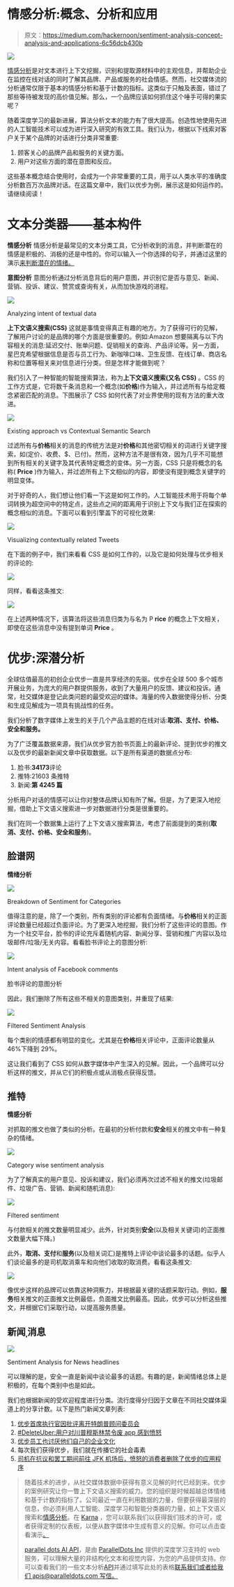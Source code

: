 # 情感分析:概念、分析和应用

> 原文：<https://medium.com/hackernoon/sentiment-analysis-concept-analysis-and-applications-6c56dcb430b>

![](img/7667da0211d890fd1eb53f7a88c081e2.png)

[情感分析](https://www.paralleldots.com/sentiment-analysis)是对文本进行上下文挖掘，识别和提取源材料中的主观信息，并帮助企业在监控在线对话的同时了解其品牌、产品或服务的社会情感。然而，社交媒体流的分析通常仅限于基本的情感分析和基于计数的指标。这类似于只触及表面，错过了那些等待被发现的高价值见解。那么，一个品牌应该如何抓住这个唾手可得的果实呢？

随着深度学习的最新进展，算法分析文本的能力有了很大提高。创造性地使用先进的人工智能技术可以成为进行深入研究的有效工具。我们认为，根据以下线索对客户关于某个品牌的对话进行分类非常重要:

1.  顾客关心的品牌产品和服务的关键方面。
2.  用户对这些方面的潜在意图和反应。

这些基本概念结合使用时，会成为一个非常重要的工具，用于以人类水平的准确度分析数百万次品牌对话。在这篇文章中，我们以优步为例，展示这是如何运作的。请继续阅读！

# 文本分类器——基本构件

**情感分析** 情感分析是最常见的文本分类工具，它分析收到的消息，并判断潜在的情感是积极的、消极的还是中性的。你可以输入一个你选择的句子，并通过这里的演示[来判断潜在的情绪。](https://www.paralleldots.com/sentiment-analysis)

**意图分析** 意图分析通过分析消息背后的用户意图，并识别它是否与意见、新闻、营销、投诉、建议、赞赏或查询有关，从而加快游戏的进程。

![](img/4535e0faac2533e021483ab69cd98d57.png)

Analyzing intent of textual data

**上下文语义搜索(CSS)**
这就是事情变得真正有趣的地方。为了获得可行的见解，了解用户讨论的是品牌的哪个方面是很重要的。例如:Amazon 想要隔离与以下内容相关的消息:延迟交付、账单问题、促销相关的查询、产品评论等。另一方面，星巴克希望根据信息是否与员工行为、新咖啡口味、卫生反馈、在线订单、商店名称和位置等相关来对信息进行分类。但是怎样才能做到呢？

我们引入了一种智能的智能搜索算法，称为**上下文语义搜索(又名 CSS)** 。CSS 的工作方式是，它将数千条消息和一个概念(如**价格**)作为输入，并过滤所有与给定概念紧密匹配的消息。下图展示了 CSS 如何代表了对业界使用的现有方法的重大改进。

![](img/7888a198e134c01d4fea4a07dfd7caec.png)

Existing approach vs Contextual Semantic Search

过滤所有与**价格**相关的消息的传统方法是对**价格**和其他密切相关的词进行关键字搜索，如(定价、收费、$、已付)。然而，这种方法不是很有效，因为几乎不可能想到所有相关的关键字及其代表特定概念的变体。另一方面，CSS 只是将概念的名称( **Price** )作为输入，并过滤所有上下文相似的内容，即使没有提到概念关键字的明显变体。

对于好奇的人，我们想让他们看一下这是如何工作的。人工智能技术用于将每个单词转换为超空间中的特定点，这些点之间的距离用于识别上下文与我们正在探索的概念相似的消息。下面可以看到引擎盖下的可视化效果:

![](img/355776b9453df04bc944937868bf7a0b.png)

Visualizing contextually related Tweets

在下面的例子中，我们来看看 CSS 是如何工作的，以及它是如何处理与优步相关的评论的:

![](img/e1f2d943cf3dd1cb2efc42f110f5cccd.png)

同样，看看这条推文:

![](img/7c1c14d977aa0f5ac4bab2069e05394c.png)

在上述两种情况下，该算法将这些消息归类为与名为 P **rice** 的概念上下文相关，即使在这些消息中没有提到单词 **Price** 。

# 优步:深潜分析

全球估值最高的初创企业优步一直是共享经济的先驱。优步在全球 500 多个城市开展业务，为庞大的用户群提供服务，收到了大量用户的反馈、建议和投诉。通常，社交媒体是登记此类问题的最受欢迎的媒体。海量的传入数据使得分析、分类和生成见解成为一项具有挑战性的任务。

我们分析了数字媒体上发生的关于几个产品主题的在线对话:**取消、支付、价格、安全和服务。**

为了广泛覆盖数据来源，我们从优步官方脸书页面上的最新评论、提到优步的推文以及优步的最新新闻文章中获取数据。以下是所有渠道的数据点分布:

1.  脸书:**34173**评论
2.  推特:21603 条推特
3.  新闻:**第 4245 篇**

分析用户对话的情感可以让你对整体品牌认知有所了解。但是，为了更深入地挖掘，借助上下文语义搜索进一步对数据进行分类是很重要的。

我们在同一个数据集上运行了上下文语义搜索算法，考虑了前面提到的类别(**取消、支付、价格、安全和服务**)。

## 脸谱网

**情绪分析**

![](img/f178b470b6f81ce701f07f12cf9014ee.png)

Breakdown of Sentiment for Categories

值得注意的是，除了一个类别，所有类别的评论都有负面情绪。与**价格**相关的正面评论数量已经超过负面评论。为了更深入地挖掘，我们分析了这些评论的意图。作为一个社交平台，脸书的评论充斥着随机内容、新闻分享、营销和推广内容以及垃圾邮件/垃圾/无关内容。看看脸书评论上的意图分析:

![](img/8b994f8aed26b8abb92cddfef52cf3af.png)

Intent analysis of Facebook comments

脸书评论的意图分析

因此，我们删除了所有这些不相关的意图类别，并重现了结果:

![](img/928a3892e4e9ea80e71c080bc8596bdc.png)

Filtered Sentiment Analysis

每个类别的情感都有明显的变化。尤其是在**价格**相关评论中，正面评论数量从 46%下降到 29%。

这让我们看到了 CSS 如何从数字媒体中产生深入的见解。因此，一个品牌可以分析这样的推文，并从它们的积极点或从消极点获得反馈。

## 推特

**情感分析**

对抓取的推文也做了类似的分析。在最初的分析付款和**安全**相关的推文中有一种复杂的情绪。

![](img/bf0c5313c4e658cf4ea40434329343a0.png)

Category wise sentiment analysis

为了了解真实的用户意见、投诉和建议，我们必须再次过滤不相关的推文(垃圾邮件、垃圾广告、营销、新闻和随机消息):

![](img/81d6ba7c353c034e7842db1c298da728.png)

Filtered sentiment

与付款相关的推文数量明显减少。此外，针对类别**安全**(以及相关关键词)的正面推文数量大幅下降。)

此外，**取消、支付**和**服务**(以及相关词汇)是推特上评论中谈论最多的话题。似乎人们谈论最多的是司机取消乘车和向他们收取的取消费。看看这条推文:

![](img/f46fe376c075bdfa310371bc61a1f0da.png)

像优步这样的品牌可以依靠这种洞察力，并根据最关键的话题采取行动。例如，**服务**相关推文的正面推文比例最低，负面推文比例最高。因此，优步可以分析这些推文，并根据它们采取行动，以提高服务质量。

## 新闻ˌ消息

![](img/a2064942a4d9f56ad9f8eaef85523b77.png)

Sentiment Analysis for News headlines

可以理解的是，安全一直是新闻中谈论最多的话题。有趣的是，新闻情绪总体上是积极的，在每个类别中也是如此。

我们也根据新闻的受欢迎程度进行分类。流行度得分归因于文章在不同社交媒体渠道上的分享计数。以下是热门新闻文章列表:

1.  [优步首席执行官因批评离开特朗普顾问委员会](https://www.nytimes.com/2017/02/02/technology/uber-ceo-travis-kalanick-trump-advisory-council.html?_r=0)
2.  [#DeleteUber:用户对川普穆斯林禁令废 app 感到愤怒](http://www.aljazeera.com/news/2017/01/deleteuber-users-angry-trump-muslim-ban-scrap-app-170129082003307.html)
3.  [优步员工也讨厌他们自己的企业文化](https://www.forbes.com/sites/alexkonrad/2017/04/07/uber-employees-hate-their-own-culture/#2df5598e6f95)
4.  每次我们获得优步，我们就在传播它的社会毒素
5.  [司机在抗议和罢工期间前往 JFK 机场后，愤怒的消费者删除了优步的应用程序](http://www.businessinsider.in/Furious-customers-are-deleting-the-Uber-app-after-drivers-went-to-JFK-airport-during-a-protest-and-strike/articleshow/56859124.cms)

> 随着技术的进步，从社交媒体数据中获得有意义见解的时代已经到来。优步的案例研究让你一瞥上下文语义搜索的威力。您的组织是时候超越总体情绪和基于计数的指标了。公司最近一直在利用数据的力量，但要获得最深层的信息，你必须利用人工智能、深度学习和智能分类器的力量，如上下文语义搜索和[情感分析](https://www.paralleldots.com/sentiment-analysis)。在 [Karna](http://www.karna.ai/) ，您可以联系我们以获得我们技术的许可，或者获得定制的仪表板，以便从数字媒体中生成有意义的见解。你可以点击查看演示[。](https://www.paralleldots.com/custom-classifier)
> 
> [parallel dots AI API](https://www.paralleldots.com/)，是由 [ParallelDots Inc](https://paralleldots.xyz/) 提供的深度学习支持的 web 服务，可以理解大量的非结构化文本和视觉内容，为您的产品提供支持。你可以查看我们的一些文本分析[API](https://www.paralleldots.com/text-analysis-apis)并通过填写此处的表格[联系我们或者给我们 apis@paralleldots.com 写信。](https://www.paralleldots.com/contact-us)